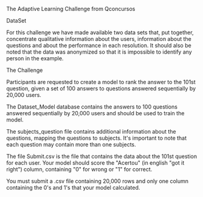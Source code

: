 The Adaptive Learning Challenge from Qconcursos

DataSet

For this challenge we have made available two data sets that, put together, concentrate qualitative information about the users, information about the questions and about the performance in each resolution. It should also be noted that the data was anonymized so that it is impossible to identify any person in the example.

The Challenge

Participants are requested to create a model to rank the answer to the 101st question, given a set of 100 answers to questions answered sequentially by 20,000 users.

The Dataset_Model database contains the answers to 100 questions answered sequentially by 20,000 users and should be used to train the model.

The subjects_question file contains additional information about the questions, mapping the questions to subjects. It's important to note that each question may contain more than one subjects.

The file Submit.csv is the file that contains the data about the 101st question for each user. Your model should score the "Acertou" (in english "got it right") column, containing "0" for wrong or "1" for correct.

You must submit a .csv file containing 20,000 rows and only one column containing the 0's and 1's that your model calculated.